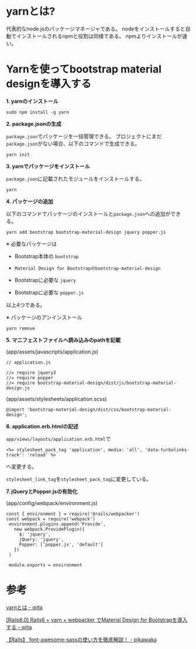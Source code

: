 # yarnとは?

代表的なnode.jsのパッケージマネージャである。
nodeをインストールすると自動でインストールされるnpmと役割は同様である。
npmよりインストールが速い。

# Yarnを使ってbootstrap material designを導入する

**1. yarnのインストール**

`sudo npm install -g yarn`

**2. package.jsonの生成**

`package.json`でパッケージを一括管理できる。
プロジェクトにまだ`package.json`がない場合、以下のコマンドで生成できる。

`yarn init`

**3. yarnでパッケージをインストール**

`package.json`に記載されたモジュールをインストールする。

`yarn`

**4. パッケージの追加**

以下のコマンドでパッケージのインストールと`package.json`への追加ができる。

`yarn add bootstrap bootstrap-material-design jquery popper.js`

※ 必要なパッケージは

- Bootstrap本体の `bootstrap`

- `Material Design for Bootstrapのbootstrap-material-design`

- Bootstrapに必要な `jquery`

- Bootstrapに必要な `popper.js`

以上4つである。

※ パッケージのアンインストール

`yarn remove`

**5. マニフェストファイルへ読み込みのpathを記載**

(app/assets/javascripts/application.js)

```
// application.js

//= require jquery3
//= require popper
//= require bootstrap-material-design/dist/js/bootstrap-material-design.js
```

(app/assets/stylesheets/application.scss)

```
@import 'bootstrap-material-design/dist/css/bootstrap-material-design';
```

**6. application.erb.htmlの記述**

`app/views/layouts/application.erb.html`で

`<%= stylesheet_pack_tag 'application', media: 'all', 'data-turbolinks-track': 'reload' %>`

へ変更する。

`stylesheet_link_tag`を`stylesheet_pack_tag`に変更している。

**7. jQueryとPopper.jsの有効化**

(app/config/webpack/environment.js)

```
const { environment } = require('@rails/webpacker') 
const webpack = require('webpack') 
 environment.plugins.append('Provide', 
   new webpack.ProvidePlugin({ 
     $: 'jquery', 
     jQuery: 'jquery', 
     Popper: ['popper.js', 'default'] 
   }) 
 ) 

 module.exports = environment
```

# 参考

[yarnとは - qiita](https://qiita.com/akitxxx/items/c97ff951ca31298f3f24)

[[Rails6.0] Rails6 + yarn + webpacker でMaterial Design for Bootstrapを導入する - qiita](https://qiita.com/sasakura_870/items/38e17d95d9497cf81413)

[【Rails】 font-awesome-sassの使い方を徹底解説！ - pikawaka](https://pikawaka.com/rails/font_awesome_sass)
